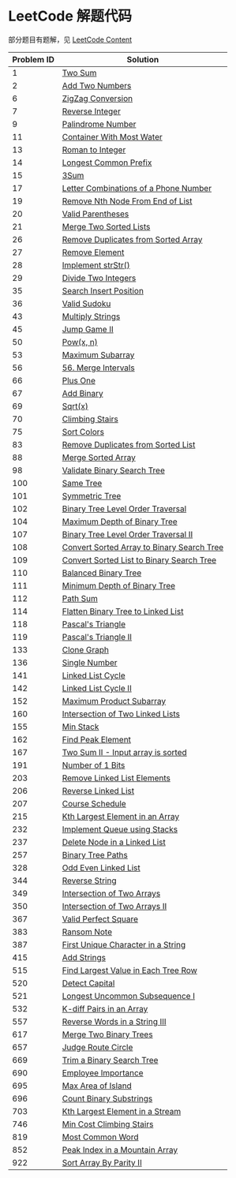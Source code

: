 # LeetCode 解题代码

部分题目有题解，见 [LeetCode Content](http://www.scutmath.com/contents/)

| Problem ID | Solution |
| ---- | ---- |
| 1   | [Two Sum](./1_TwoSum/) |
| 2   | [Add Two Numbers](./2_AddTwoNumbers/) |
| 6   | [ZigZag Conversion](./6_ZigZagConversion/) |
| 7   | [Reverse Integer](./7_ReverseInteger/) |
| 9   | [Palindrome Number](./9_PalindromeNumber/) |
| 11  | [Container With Most Water](./11_ContainerWithMostWater/) |
| 13  | [Roman to Integer](./13_RomanToInteger/) |
| 14  | [Longest Common Prefix](./14_LongestCommonPrefix/) |
| 15  | [3Sum](./15_3Sum/) |
| 17  | [Letter Combinations of a Phone Number](./17_LetterCombinationsOfAPhoneNumber/) |
| 19  | [Remove Nth Node From End of List](./19_RemoveNthNodeFromEndOfList/) |
| 20  | [Valid Parentheses](./20_ValidParentheses/) |
| 21  | [Merge Two Sorted Lists](./21_MergeTwoSortedLists/) |
| 26  | [Remove Duplicates from Sorted Array](./26_RemoveDuplicatesFromSortedArray/) |
| 27  | [Remove Element](./27_RemoveElement/) |
| 28  | [Implement strStr()](./28_Implement_Strstr/) |
| 29  | [Divide Two Integers](./29_DivideTwoIntegers/) |
| 35  | [Search Insert Position](./35_SearchInsertPosition/) |
| 36  | [Valid Sudoku](./36_ValidSudoku/) |
| 43  | [Multiply Strings](./43_MultiplyStrings/) |
| 45  | [Jump Game II](./45_JumpGameII/) |
| 50  | [Pow(x, n)](./50_Pow/) |
| 53  | [Maximum Subarray](./53_MaximumSubarray/) |
| 56  | [56. Merge Intervals](./56_MergeIntervals) |
| 66  | [Plus One](./66_PlusOne/) |
| 67  | [Add Binary](./67_AddBinary/) |
| 69  | [Sqrt(x)](./69_SqrtX/) |
| 70  | [Climbing Stairs](./70_ClimbingStairs/) |
| 75  | [Sort Colors](./75_SortColors/) |
| 83  | [Remove Duplicates from Sorted List](./83_RemoveDuplicatesFromSortedList/) |
| 88  | [Merge Sorted Array](./88_MergeSortedArray/) |
| 98  | [Validate Binary Search Tree](./98_ValidateBinarySearchTree/) |
| 100 | [Same Tree](./100_SameTree/) |
| 101 | [Symmetric Tree](./101_SymmetricTree/) |
| 102 | [Binary Tree Level Order Traversal](./102_BinaryTreeLevelOrderTraversal/) |
| 104 | [Maximum Depth of Binary Tree](./104_MaximumDepthOfBinaryTree/) |
| 107 | [Binary Tree Level Order Traversal II](./107_BinaryTreeLevelOrderTraversalII/) |
| 108 | [Convert Sorted Array to Binary Search Tree](./108_ConvertSortedArrayToBinarySearchTree/) |
| 109 | [Convert Sorted List to Binary Search Tree](./109_ConvertSortedListToBinarySearchTree/) |
| 110 | [Balanced Binary Tree](./110_BalancedBinaryTree/) |
| 111 | [Minimum Depth of Binary Tree](https://leetcode.com/problems/minimum-depth-of-binary-tree/description/) |
| 112 | [Path Sum](https://leetcode.com/problems/path-sum/description/) |
| 114 | [Flatten Binary Tree to Linked List](https://leetcode.com/problems/flatten-binary-tree-to-linked-list/description/) |
| 118 | [Pascal's Triangle](https://leetcode.com/problems/pascals-triangle/description/) |
| 119 | [Pascal's Triangle II](https://leetcode.com/problems/pascals-triangle-ii/description/) |
| 133 | [Clone Graph](https://leetcode.com/problems/clone-graph/) |
| 136 | [Single Number](https://leetcode.com/problems/single-number/description/) |
| 141 | [Linked List Cycle](./141_LinkedListCycle) |
| 142 | [Linked List Cycle II](./142_LinkedListCycleII) |
| 152 | [Maximum Product Subarray](https://leetcode.com/problems/maximum-product-subarray/description/) |
| 160 | [Intersection of Two Linked Lists](./160_IntersectionOfTwoLinkedLists/) |
| 155 | [Min Stack](https://leetcode.com/problems/min-stack/description/) |
| 162 | [Find Peak Element](https://leetcode.com/problems/find-peak-element/description/) |
| 167 | [Two Sum II - Input array is sorted](https://leetcode.com/problems/two-sum-ii-input-array-is-sorted/description/) |
| 191 | [Number of 1 Bits](https://leetcode.com/problems/number-of-1-bits/description/) |
| 203 | [Remove Linked List Elements](./203_RemoveLinkedListElements) |
| 206 | [Reverse Linked List](./206_ReverseLinkedList/) |
| 207 | [Course Schedule](https://leetcode.com/problems/course-schedule/) |
| 215 | [Kth Largest Element in an Array](https://leetcode.com/problems/kth-largest-element-in-an-array/description/) |
| 232 | [Implement Queue using Stacks](https://leetcode.com/problems/implement-queue-using-stacks/description/) |
| 237 | [Delete Node in a Linked List](https://leetcode.com/problems/delete-node-in-a-linked-list/description/) |
| 257 | [Binary Tree Paths](https://leetcode.com/problems/binary-tree-paths/description/) |
| 328 | [Odd Even Linked List](./328_OddEvenLinkedList) |
| 344 | [Reverse String](https://leetcode.com/problems/reverse-string/description/) |
| 349 | [Intersection of Two Arrays](https://leetcode.com/problems/intersection-of-two-arrays/description/) |
| 350 | [Intersection of Two Arrays II](https://leetcode.com/problems/intersection-of-two-arrays-ii/description/) |
| 367 | [Valid Perfect Square](./367_ValidPerfectSquare) |
| 383 | [Ransom Note](https://leetcode.com/problems/ransom-note/description/) |
| 387 | [First Unique Character in a String](https://leetcode.com/problems/first-unique-character-in-a-string/description/) |
| 415 | [Add Strings](https://leetcode.com/problems/add-strings/description/) |
| 515 | [Find Largest Value in Each Tree Row](https://leetcode.com/problems/find-largest-value-in-each-tree-row/description/) |
| 520 | [Detect Capital](https://leetcode.com/problems/detect-capital/description/) |
| 521 | [Longest Uncommon Subsequence I](https://leetcode.com/problems/longest-uncommon-subsequence-i/description/) |
| 532 | [K-diff Pairs in an Array](https://leetcode.com/problems/k-diff-pairs-in-an-array/description/) |
| 557 | [Reverse Words in a String III](https://leetcode.com/problems/reverse-words-in-a-string-iii/description/) |
| 617 | [Merge Two Binary Trees](https://leetcode.com/problems/merge-two-binary-trees/description/) |
| 657 | [Judge Route Circle](https://leetcode.com/problems/judge-route-circle/description/) |
| 669 | [Trim a Binary Search Tree](https://leetcode.com/problems/trim-a-binary-search-tree/description/) |
| 690 | [Employee Importance](https://leetcode.com/problems/employee-importance/description/) |
| 695 | [Max Area of Island](https://leetcode.com/problems/max-area-of-island/description/) |
| 696 | [Count Binary Substrings](https://leetcode.com/problems/count-binary-substrings/description/) |
| 703 | [Kth Largest Element in a Stream](https://leetcode.com/problems/kth-largest-element-in-a-stream/) |
| 746 | [Min Cost Climbing Stairs](https://leetcode.com/problems/min-cost-climbing-stairs/description/) |
| 819 | [Most Common Word](https://leetcode.com/problems/most-common-word/description/) |
| 852 | [Peak Index in a Mountain Array](https://leetcode.com/problems/peak-index-in-a-mountain-array/description/) |
| 922 | [Sort Array By Parity II](https://leetcode.com/problems/sort-array-by-parity-ii/) |
